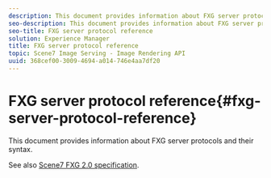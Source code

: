 ```yaml
---
description: This document provides information about FXG server protocols and their syntax.
seo-description: This document provides information about FXG server protocols and their syntax.
seo-title: FXG server protocol reference
solution: Experience Manager
title: FXG server protocol reference
topic: Scene7 Image Serving - Image Rendering API
uuid: 368cef00-3009-4694-a014-746e4aa7df20
---
```


# FXG server protocol reference{#fxg-server-protocol-reference}

This document provides information about FXG server protocols and their syntax.

See also [Scene7 FXG 2.0 specification](http://microsite.omniture.com/t2/help/en_US/s7/fxg/c_fxg.html). 
